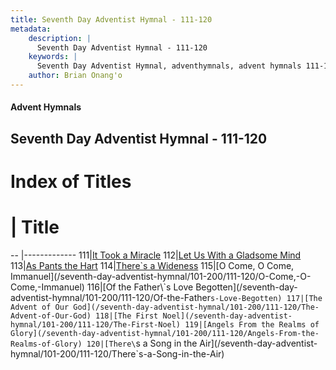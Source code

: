 ```yaml
---
title: Seventh Day Adventist Hymnal - 111-120
metadata:
    description: |
      Seventh Day Adventist Hymnal - 111-120
    keywords: |
      Seventh Day Adventist Hymnal, adventhymnals, advent hymnals 111-120
    author: Brian Onang'o
---
```


#### Advent Hymnals
## Seventh Day Adventist Hymnal - 111-120

# Index of Titles
# | Title                        
-- |-------------
111|[It Took a Miracle](/seventh-day-adventist-hymnal/101-200/111-120/It-Took-a-Miracle)
112|[Let Us With a Gladsome Mind](/seventh-day-adventist-hymnal/101-200/111-120/Let-Us-With-a-Gladsome-Mind)
113|[As Pants the Hart](/seventh-day-adventist-hymnal/101-200/111-120/As-Pants-the-Hart)
114|[There\`s a Wideness](/seventh-day-adventist-hymnal/101-200/111-120/There`s-a-Wideness)
115|[O Come, O Come, Immanuel](/seventh-day-adventist-hymnal/101-200/111-120/O-Come,-O-Come,-Immanuel)
116|[Of the Father\`s Love Begotten](/seventh-day-adventist-hymnal/101-200/111-120/Of-the-Father`s-Love-Begotten)
117|[The Advent of Our God](/seventh-day-adventist-hymnal/101-200/111-120/The-Advent-of-Our-God)
118|[The First Noel](/seventh-day-adventist-hymnal/101-200/111-120/The-First-Noel)
119|[Angels From the Realms of Glory](/seventh-day-adventist-hymnal/101-200/111-120/Angels-From-the-Realms-of-Glory)
120|[There\`s a Song in the Air](/seventh-day-adventist-hymnal/101-200/111-120/There`s-a-Song-in-the-Air)